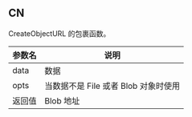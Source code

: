 ## CN

CreateObjectURL 的包裹函数。

|参数名|说明|
|-----|---|
|data|数据| 
|opts|当数据不是 File 或者 Blob 对象时使用|
|返回值|Blob 地址|

